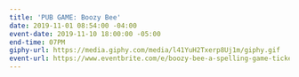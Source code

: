 ```yaml
---
title: 'PUB GAME: Boozy Bee'
date: 2019-11-01 08:54:00 -04:00
event-date: 2019-11-10 18:00:00 -05:00
end-time: 07PM
giphy-url: https://media.giphy.com/media/l41YuH2Txerp8Uj1m/giphy.gif
event-url: https://www.eventbrite.com/e/boozy-bee-a-spelling-game-tickets-78195768649
---
```


